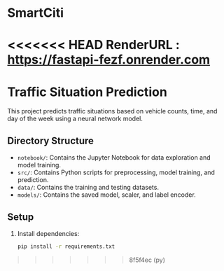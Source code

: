 # SmartCiti

<<<<<<< HEAD
RenderURL : https://fastapi-fezf.onrender.com 
=======
# Traffic Situation Prediction

This project predicts traffic situations based on vehicle counts, time, and day of the week using a neural network model.

## Directory Structure
- `notebook/`: Contains the Jupyter Notebook for data exploration and model training.
- `src/`: Contains Python scripts for preprocessing, model training, and prediction.
- `data/`: Contains the training and testing datasets.
- `models/`: Contains the saved model, scaler, and label encoder.

## Setup
1. Install dependencies:
   ```bash
   pip install -r requirements.txt
>>>>>>> 8f5f4ec (py)
